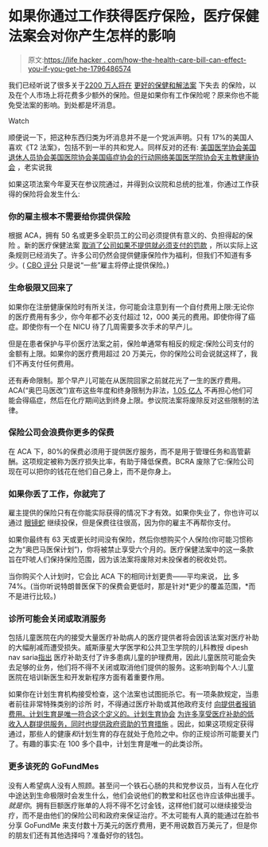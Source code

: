 # 如果你通过工作获得医疗保险，医疗保健法案会对你产生怎样的影响

> 原文:[https://life hacker . com/how-the-health-care-bill-can-effect-you-if-you-get-he-1796486574](https://lifehacker.com/how-the-health-care-bill-could-affect-you-if-you-get-he-1796486574)

我们已经听说了很多关于[2200 万人将在](https://www.cbo.gov/system/files/115th-congress-2017-2018/costestimate/52849-hr1628senate.pdf) [更好的保健和解法案](https://www.budget.senate.gov/imo/media/doc/SENATEHEALTHCARE.pdf) 下失去 的保险，以及在个人市场上将花费多少额外的保险。但是如果你有工作保险呢？原来你也不能免受法案的影响。到处都是坏消息。

Watch

顺便说一下，把这种东西归类为坏消息并不是一个党派声明。只有 17%的美国人喜欢《T2 法案》，包括不到一半的共和党人。同样反对的还有: [美国医学协会](https://wire.ama-assn.org/ama-news/ama-strongly-opposes-senates-health-reform-proposal)[美国退休人员协会](https://press.aarp.org/2017-06-27-AARP-Response-to-Congressional-Budget-Office-Score-of-Senate-Health-Bill)[美国医院协会](http://www.aha.org/presscenter/pressrel/2017/062217-pr-senatebill.shtml)[美国癌症协会的行动网络](https://www.acscan.org/call-your-us-senator-ask-them-vote-no-senate-health-care-bill)[美国医学院协会](https://news.aamc.org/press-releases/article/senate-reform-bill-06222017/)[天主教健康协会](https://www.chausa.org/newsroom/news-releases/2017/06/28/health-care-leaders-denounce-senate's-proposal) ，老实说我

如果这项法案今年夏天在参议院通过，并得到众议院和总统的批准，你通过工作获得的保险将会发生什么:

### 你的雇主根本不需要给你提供保险

根据 ACA，拥有 50 名或更多全职员工的公司必须提供有意义的、负担得起的保险 。新的医疗保健法案 [取消了公司如果不提供就必须支付的罚款](http://www.lexology.com/library/detail.aspx?g=5fecc802-4562-45a3-8341-a1746ab4ae9f) ，所以实际上这条规则已经消失了。许多公司仍然会提供健康保险作为福利，但我们不知道有多少。( [CBO 评分](https://www.cbo.gov/system/files/115th-congress-2017-2018/costestimate/52849-hr1628senate.pdf) 只是说“一些”雇主将停止提供保险。)

### 生命极限又回来了

如果你在注册健康保险时有所关注，你可能会注意到有一个自付费用上限:无论你的医疗费用有多少，你今年都不必支付超过 12，000 美元的费用。即使你得了癌症。即使你有一个在 NICU 待了几周需要多次手术的早产儿。

但是在患者保护与平价医疗法案之前，保险单通常有相反的规定:保险公司支付的金额有上限。如果你的医疗费用超过 20 万美元，你的保险公司会说就这样了，我们不再支付任何费用。

还有寿命限制。那个早产儿可能在从医院回家之前就花光了一生的医疗费用。ACA(“奥巴马医改”)宣布这些年度和终身限制为非法，[1.05 亿人](https://aspe.hhs.gov/basic-report/under-affordable-care-act-105-million-americans-no-longer-face-lifetime-limits-health-benefits) 不再担心他们可能会得癌症，然后在化疗期间达到终身上限。参议院法案将废除反对这些限制的法律。

### 保险公司会浪费你更多的保费

在 ACA 下，80%的保费必须用于提供医疗服务，而不是用于管理任务和高管薪酬。这项规定被称为医疗损失比率，有助于降低保费。BCRA 废除了它:保险公司现在可以把你的钱花在他们自己身上，而不是你身上。

### 如果你丢了工作，你就完了

雇主提供的保险只有在你能实际获得的情况下才有效。如果你失业了，你也许可以通过 [眼镜蛇](http://ww1.cobrainsurance.com/cobra_faq/) 继续投保，但是保费往往很高，因为你的雇主不再帮你支付。

如果你最终有 63 天或更长时间没有保险，然后你想购买个人保险(你可能习惯称之为“奥巴马医保计划”)，你将被禁止享受六个月的。医疗保健法案中的这一条款旨在吓唬人们保持保险范围，因为该法案将废除对未投保者的税收处罚。

当你购买个人计划时，它会比 ACA 下的相同计划更贵——平均来说， [比](http://www.kff.org/health-reform/issue-brief/premiums-under-the-senate-better-care-reconciliation-act/) 多 74%。(当你听说特朗普医保下的保费会更低时，那是针对*更少的覆盖范围，*而不是进行比较。)

### 诊所可能会关闭或取消服务

包括儿童医院在内的接受大量医疗补助病人的医疗提供者将会因该法案对医疗补助的大幅削减而遭受损失。威斯康星大学医学和公共卫生学院的儿科教授 dipesh nav saria[指出](http://host.madison.com/ct/opinion/column/dipesh-navsaria-privately-insured-what-happens-to-medicaid-affects-you/article_ad70d078-5397-50f1-ba6e-ca9ffdd5fb31.html) 医疗补助支付了许多患病儿童的护理费用，因此儿童医院可能会失去足够的业务，他们将不得不关闭或取消他们提供的服务。这影响到每个人:儿童医院在培训新医生和开发新程序方面有着重要作用。

如果你在计划生育机构接受检查，这个法案也试图扼杀它。有一项条款规定，当患者前往非常特殊类别的诊所 时，不得通过医疗补助或其他政府支付 [向提供者报销费用。计划生育是唯一符合这个定义的。计划生育协会](http://www.businessinsider.com/defunding-planned-parenthood-gop-healthcare-trump-abortions-2017-6) [为许多享受医疗补助的低收入人群提供服务，同时也提供政府资助的节育措施](https://www.istandwithpp.org/defund-defined/how-federal-funding-works-planned-parenthood) 。因此，如果这项规定获得通过，那些人的健康*和*计划生育的存在就处于危险之中。你的正规诊所可能要关门了。有趣的事实:在 100 多个县中，计划生育是唯一的此类诊所。

### 更多该死的 GoFundMes

没有人希望病人没有人照顾。甚至问一个铁石心肠的共和党参议员，当有人在化疗中途达到生命极限时会发生什么，他们会说他们的教堂和社区也许应该伸出援手。*就是你*。拥有巨额医疗账单的人将不得不乞讨金钱，这样他们就可以继续接受治疗，而不是由他们的保险公司和政府来保证治疗。不太可能有人真的能通过在脸书分享 GoFundMe 来支付数十万美元的医疗费用，更不用说数百万美元了，但是你的朋友们还有其他选择吗？准备好你的钱包。